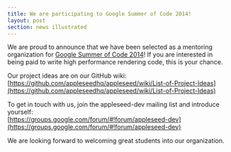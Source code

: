 ```yaml
---
title: We are participating to Google Summer of Code 2014!
layout: post
section: news illustrated
---
```


We are proud to announce that we have been selected as a mentoring organization for [Google Summer of Code 2014](http://www.google-melange.com/gsoc/homepage/google/gsoc2014)! If you are interested in being paid to write high performance rendering code, this is your chance.

Our project ideas are on our GitHub wiki:  
[https://github.com/appleseedhq/appleseed/wiki/List-of-Project-Ideas](https://github.com/appleseedhq/appleseed/wiki/List-of-Project-Ideas)

To get in touch with us, join the appleseed-dev mailing list and introduce yourself:  
[https://groups.google.com/forum/#!forum/appleseed-dev](https://groups.google.com/forum/#!forum/appleseed-dev)

We are looking forward to welcoming great students into our organization.
